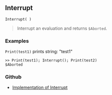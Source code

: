 ## Interrupt

```
Interrupt( )
```
 
> Interrupt an evaluation and returns `$Aborted`.  

### Examples

`Print(test1)` prints string: "test1"

```
>> Print(test1); Interrupt(); Print(test2)
$Aborted
```

### Github

* [Implementation of Interrupt](https://github.com/axkr/symja_android_library/blob/master/symja_android_library/matheclipse-core/src/main/java/org/matheclipse/core/builtin/Programming.java#L1209) 
